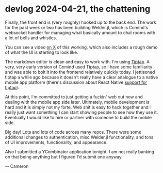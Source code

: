 # devlog 2024-04-21, the chattening

Finally, the front end is (very roughly) hooked up to the back end. The work for the past week or two has been 
building Welder.jl, which is Comind's websocket handler for managing what basically amount to chat rooms
with a lot of bells and whistles. 

You can see a video [on X](https://twitter.com/cameron_pfiffer/status/1782287593385926998) of this working, which also includes a rough demo of what the UI is starting to look like. 

The markdown editor is clean and easy to work with. I'm using [Tiptap](https://tiptap.dev/). A very, very early version of Comind used Tiptap, so I have some familiarity and was able to bolt it into the frontend relatively quickly today. I jettisoned tiptap a while ago because it doesn't really have a clear analogue to a native mobile app platform (there's discussion about React Native [support for tiptap](https://github.com/ueberdosis/tiptap/discussions/3113)). 

At this point, I'm committed to just getting a fuckin' web out now and dealing with the mobile app side later.
Ultimately, mobile development is hard and it is simply not my forte. Web shit is easy to hack together and 
I really just want something I can start showing people to see how they use it. Eventually I would like to
hire or partner with someone to build the mobile side.

Big day! Lots and lots of code across many repos. There were some additional changes to authentication, misc Welder.jl functionality, and tons of UI improvements, functionality, and appearance.

Also I submitted a YCombinator application tonight. I am not really banking on that being anything but I figured I'd submit one anyway.

-- Cameron

